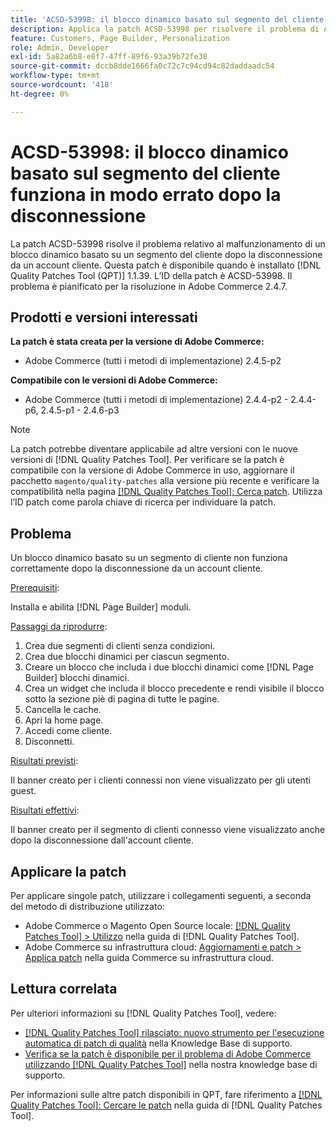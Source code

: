 ```yaml
---
title: 'ACSD-53998: il blocco dinamico basato sul segmento del cliente funziona in modo errato dopo la disconnessione'
description: Applica la patch ACSD-53998 per risolvere il problema di Adobe Commerce, in cui un blocco dinamico basato su un segmento del cliente non funziona correttamente dopo la disconnessione da un account del cliente.
feature: Customers, Page Builder, Personalization
role: Admin, Developer
exl-id: 5a82a6b8-e8f7-47ff-89f6-93a39b72fe38
source-git-commit: dccb8dde1666fa0c72c7c94cd94c82daddaadc54
workflow-type: tm+mt
source-wordcount: '418'
ht-degree: 0%

---
```


# ACSD-53998: il blocco dinamico basato sul segmento del cliente funziona in modo errato dopo la disconnessione

La patch ACSD-53998 risolve il problema relativo al malfunzionamento di un blocco dinamico basato su un segmento del cliente dopo la disconnessione da un account cliente. Questa patch è disponibile quando è installato [!DNL Quality Patches Tool (QPT)] 1.1.39. L’ID della patch è ACSD-53998. Il problema è pianificato per la risoluzione in Adobe Commerce 2.4.7.

## Prodotti e versioni interessati

**La patch è stata creata per la versione di Adobe Commerce:**

* Adobe Commerce (tutti i metodi di implementazione) 2.4.5-p2

**Compatibile con le versioni di Adobe Commerce:**

* Adobe Commerce (tutti i metodi di implementazione) 2.4.4-p2 - 2.4.4-p6, 2.4.5-p1 - 2.4.6-p3

>[!NOTE]
>
>La patch potrebbe diventare applicabile ad altre versioni con le nuove versioni di [!DNL Quality Patches Tool]. Per verificare se la patch è compatibile con la versione di Adobe Commerce in uso, aggiornare il pacchetto `magento/quality-patches` alla versione più recente e verificare la compatibilità nella pagina [[!DNL Quality Patches Tool]: Cerca patch](https://experienceleague.adobe.com/tools/commerce-quality-patches/index.html?lang=it). Utilizza l’ID patch come parola chiave di ricerca per individuare la patch.

## Problema

Un blocco dinamico basato su un segmento di cliente non funziona correttamente dopo la disconnessione da un account cliente.

<u>Prerequisiti</u>:

Installa e abilita [!DNL Page Builder] moduli.

<u>Passaggi da riprodurre</u>:

1. Crea due segmenti di clienti senza condizioni.
1. Crea due blocchi dinamici per ciascun segmento.
1. Creare un blocco che includa i due blocchi dinamici come [!DNL Page Builder] blocchi dinamici.
1. Crea un widget che includa il blocco precedente e rendi visibile il blocco sotto la sezione piè di pagina di tutte le pagine.
1. Cancella le cache.
1. Apri la home page.
1. Accedi come cliente.
1. Disconnetti.

<u>Risultati previsti</u>:

Il banner creato per i clienti connessi non viene visualizzato per gli utenti guest.

<u>Risultati effettivi</u>:

Il banner creato per il segmento di clienti connesso viene visualizzato anche dopo la disconnessione dall&#39;account cliente.

## Applicare la patch

Per applicare singole patch, utilizzare i collegamenti seguenti, a seconda del metodo di distribuzione utilizzato:

* Adobe Commerce o Magento Open Source locale: [[!DNL Quality Patches Tool] > Utilizzo](https://experienceleague.adobe.com/docs/commerce-operations/tools/quality-patches-tool/usage.html?lang=it) nella guida di [!DNL Quality Patches Tool].
* Adobe Commerce su infrastruttura cloud: [Aggiornamenti e patch > Applica patch](https://experienceleague.adobe.com/docs/commerce-cloud-service/user-guide/develop/upgrade/apply-patches.html?lang=it) nella guida Commerce su infrastruttura cloud.

## Lettura correlata

Per ulteriori informazioni su [!DNL Quality Patches Tool], vedere:

* [[!DNL Quality Patches Tool] rilasciato: nuovo strumento per l&#39;esecuzione automatica di patch di qualità](/help/announcements/adobe-commerce-announcements/magento-quality-patches-released-new-tool-to-self-serve-quality-patches.md) nella Knowledge Base di supporto.
* [Verifica se la patch è disponibile per il problema di Adobe Commerce utilizzando  [!DNL Quality Patches Tool]](/help/support-tools/patches-available-in-qpt-tool/check-patch-for-magento-issue-with-magento-quality-patches.md) nella nostra knowledge base di supporto.

Per informazioni sulle altre patch disponibili in QPT, fare riferimento a [[!DNL Quality Patches Tool]: Cercare le patch](https://experienceleague.adobe.com/tools/commerce-quality-patches/index.html?lang=it) nella guida di [!DNL Quality Patches Tool].
